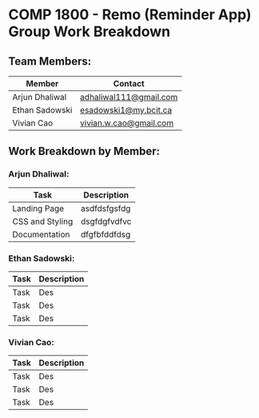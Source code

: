# COMP 1800 - Remo (Reminder App) Group Work Breakdown

## Team Members:
| Member | Contact |
| ----------- | ----------- |
| Arjun Dhaliwal | adhaliwal111@gmail.com |
| Ethan Sadowski | esadowski1@my.bcit.ca |
| Vivian Cao | vivian.w.cao@gmail.com |

## Work Breakdown by Member:
### Arjun Dhaliwal:
| Task | Description |
| ----------- | ----------- |
| Landing Page | asdfdsfgsfdg |
| CSS and Styling | dsgfdgfvdfvc |
| Documentation | dfgfbfddfdsg |



### Ethan Sadowski:
| Task | Description |
| ----------- | ----------- |
| Task | Des |
| Task | Des |
| Task | Des |


### Vivian Cao:
| Task | Description |
| ----------- | ----------- |
| Task | Des |
| Task | Des |
| Task | Des |